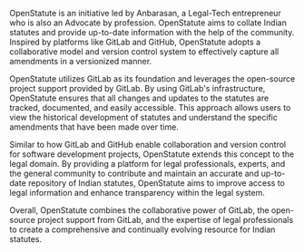 OpenStatute is an initiative led by Anbarasan, a Legal-Tech entrepreneur who is also an Advocate by profession. OpenStatute aims to collate Indian statutes and provide up-to-date information with the help of the community. Inspired by platforms like GitLab and GitHub, OpenStatute adopts a collaborative model and version control system to effectively capture all amendments in a versionized manner.

OpenStatute utilizes GitLab as its foundation and leverages the open-source project support provided by GitLab. By using GitLab's infrastructure, OpenStatute ensures that all changes and updates to the statutes are tracked, documented, and easily accessible. This approach allows users to view the historical development of statutes and understand the specific amendments that have been made over time.

Similar to how GitLab and GitHub enable collaboration and version control for software development projects, OpenStatute extends this concept to the legal domain. By providing a platform for legal professionals, experts, and the general community to contribute and maintain an accurate and up-to-date repository of Indian statutes, OpenStatute aims to improve access to legal information and enhance transparency within the legal system.

Overall, OpenStatute combines the collaborative power of GitLab, the open-source project support from GitLab, and the expertise of legal professionals to create a comprehensive and continually evolving resource for Indian statutes.